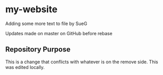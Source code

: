 # my-website

Adding some more text to file by SueG

Updates made on master on GitHub before rebase

## Repository Purpose

This is a change that conflicts
with whatever is on the remove side.
This was edited locally.
